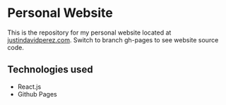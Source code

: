 # Personal Website
This is the repository for my personal website located at [justindavidperez.com](www.justindavidperez.com). Switch to branch gh-pages to see website source code.

## Technologies used
- React.js
- Github Pages

